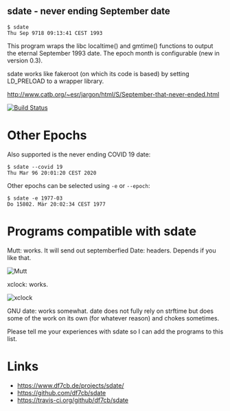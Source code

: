 sdate - never ending September date
-----------------------------------

```
$ sdate
Thu Sep 9718 09:13:41 CEST 1993
```

This program wraps the libc localtime() and gmtime() functions to output the
eternal September 1993 date. The epoch month is configurable (new in version
0.3).

sdate works like fakeroot (on which its code is based) by setting LD_PRELOAD to
a wrapper library.

http://www.catb.org/~esr/jargon/html/S/September-that-never-ended.html

[![Build Status](https://travis-ci.org/df7cb/sdate.svg?branch=master)](https://travis-ci.org/df7cb/sdate)

# Other Epochs

Also supported is the never ending COVID 19 date:

```
$ sdate --covid 19
Thu Mar 96 20:01:20 CEST 2020
```

Other epochs can be selected using `-e` or `--epoch`:

```
$ sdate -e 1977-03
Do 15802. Mär 20:02:34 CEST 1977
```

# Programs compatible with sdate

Mutt: works. It will send out septemberfied Date: headers. Depends if you like
that.

![Mutt](https://www.df7cb.de/projects/sdate/mutt.png)

xclock: works.

![xclock](https://www.df7cb.de/projects/sdate/xclock.png)

GNU date: works somewhat. date does not fully rely on strftime but does some of
the work on its own (for whatever reason) and chokes sometimes.

Please tell me your experiences with sdate so I can add the programs to this
list.

# Links

* https://www.df7cb.de/projects/sdate/
* https://github.com/df7cb/sdate
* https://travis-ci.org/github/df7cb/sdate

